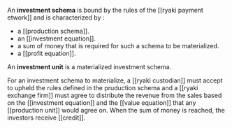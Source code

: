 An **investment schema** is bound by the rules of the [[ryaki payment etwork]] and is characterized by :

* a [[production schema]].
* an [[investment equation]].
* a sum of money that is required for such a schema to be materialized.
* a [[profit equation]].

An **investment unit** is a materialized investment schema. 

For an investment schema to materialize, a [[ryaki custodian]] must accept to upheld the rules defined in the pruduction schema and a [[ryaki exchange firm]] must agree to distribute the revenue from the sales based on the [[investment equation]] and the [[value equation]] that any [[production unit]] would agree on. When the sum of money is reached, the investors receive [[credit]].

